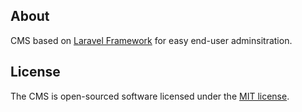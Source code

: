 ## About

CMS based on [Laravel Framework](https://laravel.com) for easy end-user adminsitration.

## License

The CMS is open-sourced software licensed under the [MIT license](http://opensource.org/licenses/MIT).
